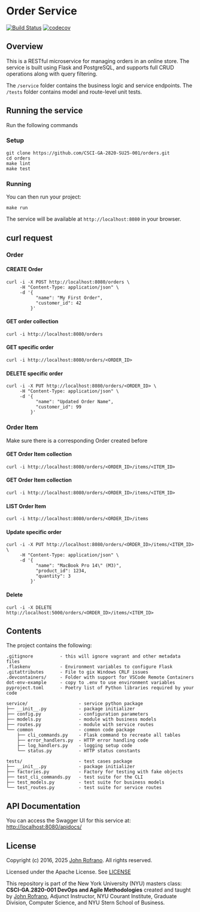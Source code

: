 # Order Service
[![Build Status](https://github.com/CSCI-GA-2820-SU25-001/orders/actions/workflows/ci.yml/badge.svg)](https://github.com/CSCI-GA-2820-SU25-001/orders/actions)
[![codecov](https://codecov.io/github/CSCI-GA-2820-SU25-001/orders/graph/badge.svg?token=T6I3PGTLDV)](https://codecov.io/github/CSCI-GA-2820-SU25-001/orders)
## Overview

This is a RESTful microservice for managing orders in an online store. The service is built using Flask and PostgreSQL, and supports full CRUD operations along with query filtering.

The `/service` folder contains the business logic and service endpoints. The `/tests` folder contains model and route-level unit tests.

## Running the service

Run the following commands

### Setup
```
git clone https://github.com/CSCI-GA-2820-SU25-001/orders.git
cd orders
make lint
make test
```
### Running
You can then run your project:
```
make run
```

The service will be available at ``http://localhost:8080`` in your browser.

## curl request

### Order

#### CREATE Order
```
curl -i -X POST http://localhost:8080/orders \
     -H "Content-Type: application/json" \
     -d '{
           "name": "My First Order",
           "customer_id": 42
         }'
```

#### GET order collection
```
curl -i http://localhost:8080/orders
```
#### GET specific order
```
curl -i http://localhost:8080/orders/<ORDER_ID>
```
#### DELETE specific order
```
curl -i -X PUT http://localhost:8080/orders/<ORDER_ID> \
     -H "Content-Type: application/json" \
     -d '{
           "name": "Updated Order Name",
           "customer_id": 99
         }'
```


### Order Item

Make sure there is a corresponding Order created before


#### GET Order Item collection
```
curl -i http://localhost:8080/orders/<ORDER_ID>/items/<ITEM_ID>
```

#### GET Order Item collection

```curl -i http://localhost:8080/orders/<ORDER_ID>/items/<ITEM_ID>```

#### LIST Order Item
```
curl -i http://localhost:8080/orders/<ORDER_ID>/items
```


#### Update specific order
```
curl -i -X PUT http://localhost:8080/orders/<ORDER_ID>/items/<ITEM_ID> \
     -H "Content-Type: application/json" \
     -d '{
           "name": "MacBook Pro 14\" (M3)",
           "product_id": 1234,
           "quantity": 3
         }'
```


#### Delete

```curl -i -X DELETE http://localhost:5000/orders/<ORDER_ID>/items/<ITEM_ID>```


## Contents

The project contains the following:

```text
.gitignore          - this will ignore vagrant and other metadata files
.flaskenv           - Environment variables to configure Flask
.gitattributes      - File to gix Windows CRLF issues
.devcontainers/     - Folder with support for VSCode Remote Containers
dot-env-example     - copy to .env to use environment variables
pyproject.toml      - Poetry list of Python libraries required by your code

service/                   - service python package
├── __init__.py            - package initializer
├── config.py              - configuration parameters
├── models.py              - module with business models
├── routes.py              - module with service routes
└── common                 - common code package
    ├── cli_commands.py    - Flask command to recreate all tables
    ├── error_handlers.py  - HTTP error handling code
    ├── log_handlers.py    - logging setup code
    └── status.py          - HTTP status constants

tests/                     - test cases package
├── __init__.py            - package initializer
├── factories.py           - Factory for testing with fake objects
├── test_cli_commands.py   - test suite for the CLI
├── test_models.py         - test suite for business models
└── test_routes.py         - test suite for service routes
```
 
## API Documentation

You can access the Swagger UI for this service at:
[http://localhost:8080/apidocs/](http://localhost:8080/apidocs/)

## License

Copyright (c) 2016, 2025 [John Rofrano](https://www.linkedin.com/in/JohnRofrano/). All rights reserved.

Licensed under the Apache License. See [LICENSE](LICENSE)

This repository is part of the New York University (NYU) masters class: **CSCI-GA.2820-001 DevOps and Agile Methodologies** created and taught by [John Rofrano](https://cs.nyu.edu/~rofrano/), Adjunct Instructor, NYU Courant Institute, Graduate Division, Computer Science, and NYU Stern School of Business.

